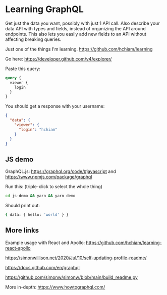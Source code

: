# Learning GraphQL

Get just the data you want, possibly with just 1 API call. Also describe your data API with types and fields, instead of organizing the API around endpoints. This also lets you easily add new fields to an API without affecting breaking queries.

Just one of the things I'm learning. <https://github.com/hchiam/learning>

Go here: <https://developer.github.com/v4/explorer/>

Paste this query:

```graphql
query {
  viewer {
    login
  }
}
```

You should get a response with your username:

```json
{
  "data": {
    "viewer": {
      "login": "hchiam"
    }
  }
}
```

## JS demo

GraphQL.js: <https://graphql.org/code/#javascript> and <https://www.npmjs.com/package/graphql>

Run this: (triple-click to select the whole thing)

```bash
cd js-demo && yarn && yarn demo
```

Should print out:

```bash
{ data: { hello: 'world' } }
```

## More links

Example usage with React and Apollo: <https://github.com/hchiam/learning-react-apollo>

<https://simonwillison.net/2020/Jul/10/self-updating-profile-readme/>

<https://docs.github.com/en/graphql>

<https://github.com/simonw/simonw/blob/main/build_readme.py>

More in-depth: <https://www.howtographql.com/>
